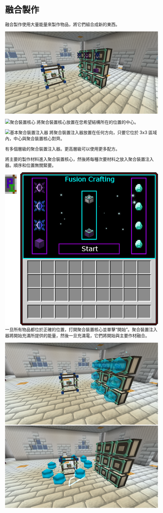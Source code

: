 # 融合製作

融合製作使用大量能量來製作物品，將它們組合成新的東西。

![](setup.png)

![聚合裝置核心](item:draconicevolution:fusion\_crafting\_core)
將聚合裝置核心放置在您希望結構所在的位置的中心。

![基本聚合裝置注入器](item:draconicevolution:crafting_injector)
將聚合裝置注入器放置在任何方向，只要它位於 3x3 區域內，中心與聚合裝置核心對齊。

有多個層級的聚合裝置注入器。更高層級可以使用更多配方。

將主要的製作材料進入聚合裝置核心，然後將每種次要材料之放入聚合裝置注入器。順序和位置無關緊要。

![](gui.png)
一旦所有物品都位於正確的位置，打開聚合裝置核心並單擊“開始”。聚合裝置注入器將開始充滿所提供的能量，然後一旦充滿電，它們將開始與主要作材融合。

![](crafting1.png)
![](crafting2.png)
